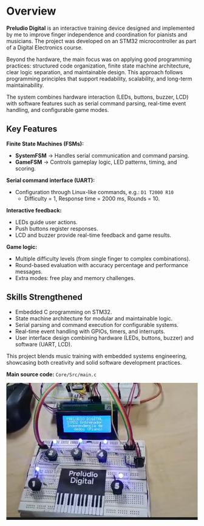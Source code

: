 # Overview

**Preludio Digital** is an interactive training device designed and implemented by me to improve finger independence and coordination for pianists and musicians. The project was developed on an STM32 microcontroller as part of a Digital Electronics course.

Beyond the hardware, the main focus was on applying good programming practices: structured code organization, finite state machine architecture, clear logic separation, and maintainable design. This approach follows programming principles that support readability, scalability, and long-term maintainability.

The system combines hardware interaction (LEDs, buttons, buzzer, LCD) with software features such as serial command parsing, real-time event handling, and configurable game modes.

## Key Features 

**Finite State Machines (FSMs):**
- **SystemFSM** → Handles serial communication and command parsing.
- **GameFSM** → Controls gameplay logic, LED patterns, timing, and scoring.

**Serial command interface (UART):**
- Configuration through Linux-like commands, e.g.: `D1 T2000 R10`
  - Difficulty = 1, Response time = 2000 ms, Rounds = 10.

**Interactive feedback:**
- LEDs guide user actions.
- Push buttons register responses.
- LCD and buzzer provide real-time feedback and game results.

**Game logic:**
- Multiple difficulty levels (from single finger to complex combinations).
- Round-based evaluation with accuracy percentage and performance messages.
- Extra modes: free play and memory challenges. 

## Skills Strengthened
- Embedded C programming on STM32.
- State machine architecture for modular and maintainable logic.
- Serial parsing and command execution for configurable systems.
- Real-time event handling with GPIOs, timers, and interrupts.
- User interface design combining hardware (LEDs, buttons, buzzer) and software (UART, LCD).

This project blends music training with embedded systems engineering, showcasing both creativity and solid software development practices.

**Main source code:** `Core/Src/main.c`

![Demo del taxímetro](PreludioDigitalM.png)
